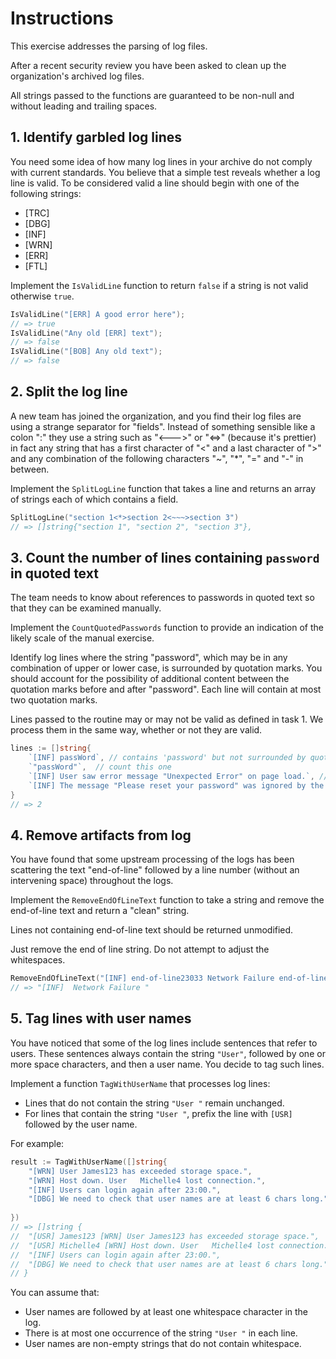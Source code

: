 # Instructions

This exercise addresses the parsing of log files.

After a recent security review you have been asked to clean up the organization's archived log files.

All strings passed to the functions are guaranteed to be non-null and without leading and trailing spaces.

## 1. Identify garbled log lines

You need some idea of how many log lines in your archive do not comply with current standards.
You believe that a simple test reveals whether a log line is valid.
To be considered valid a line should begin with one of the following strings:

- [TRC]
- [DBG]
- [INF]
- [WRN]
- [ERR]
- [FTL]

Implement the `IsValidLine` function to return `false` if a string is not valid otherwise `true`.

```go 
IsValidLine("[ERR] A good error here");
// => true
IsValidLine("Any old [ERR] text");
// => false
IsValidLine("[BOB] Any old text");
// => false
```

## 2. Split the log line

A new team has joined the organization, and you find their log files are using a strange separator for "fields".
Instead of something sensible like a colon ":" they use a string such as "<--->" or "<=>" (because it's prettier) in fact any string that has a first character of "<" and a last character of ">" and any combination of the following characters "~", "\*", "=" and "-" in between.

Implement the `SplitLogLine` function that takes a line and returns an array of strings each of which contains a field.

```go
SplitLogLine("section 1<*>section 2<~~~>section 3")
// => []string{"section 1", "section 2", "section 3"},
```

## 3. Count the number of lines containing `password` in quoted text

The team needs to know about references to passwords in quoted text so that they can be examined manually.

Implement the `CountQuotedPasswords` function to provide an indication of the likely scale of the manual exercise.

Identify log lines where the string "password", which may be in any combination of upper or lower case, is surrounded by quotation marks.
You should account for the possibility of additional content between the quotation marks before and after "password".
Each line will contain at most two quotation marks.

Lines passed to the routine may or may not be valid as defined in task 1.
We process them in the same way, whether or not they are valid.

```go
lines := []string{
    `[INF] passWord`, // contains 'password' but not surrounded by quotation marks
    `"passWord"`,  // count this one
    `[INF] User saw error message "Unexpected Error" on page load.`, // does not contain 'password'
    `[INF] The message "Please reset your password" was ignored by the user`, // count this one 
}
// => 2
```

## 4. Remove artifacts from log

You have found that some upstream processing of the logs has been scattering the text "end-of-line" followed by a line number (without an intervening space) throughout the logs.

Implement the `RemoveEndOfLineText` function to take a string and remove the end-of-line text and return a "clean" string.

Lines not containing end-of-line text should be returned unmodified.

Just remove the end of line string. Do not attempt to adjust the whitespaces.

```go
RemoveEndOfLineText("[INF] end-of-line23033 Network Failure end-of-line27")
// => "[INF]  Network Failure "
```

## 5. Tag lines with user names

You have noticed that some of the log lines include sentences that refer to users.
These sentences always contain the string `"User"`, followed by one or more space characters, and then a user name.
You decide to tag such lines.

Implement a function `TagWithUserName` that processes log lines:

- Lines that do not contain the string `"User "` remain unchanged.
- For lines that contain the string `"User "`, prefix the line with `[USR]` followed by the user name.
 
For example:

```go
result := TagWithUserName([]string{
    "[WRN] User James123 has exceeded storage space.",
	"[WRN] Host down. User   Michelle4 lost connection.",
	"[INF] Users can login again after 23:00.",
	"[DBG] We need to check that user names are at least 6 chars long.",
     
}) 
// => []string {
//  "[USR] James123 [WRN] User James123 has exceeded storage space.",
//  "[USR] Michelle4 [WRN] Host down. User   Michelle4 lost connection.",
//  "[INF] Users can login again after 23:00.",
//  "[DBG] We need to check that user names are at least 6 chars long."
// }
```

You can assume that: 

- User names are followed by at least one whitespace character in the log.
- There is at most one occurrence of the string `"User "` in each line.
- User names are non-empty strings that do not contain whitespace.

 
